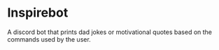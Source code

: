 # Inspirebot

A discord bot that prints dad jokes or motivational quotes based on the commands used by the user.

